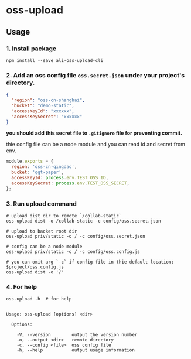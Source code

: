 # oss-upload


## Usage

### 1. Install package

```shell
npm install --save ali-oss-upload-cli
```

### 2. Add an oss config file `oss.secret.json` under your project's directory.

```json
{
  "region": "oss-cn-shanghai",
  "bucket": "demo-static",
  "accessKeyId": "xxxxxx",
  "accessKeySecret": "xxxxxx"
}
```

**you should add this secret file to `.gitignore` file for preventing commit.**

thie config file can be a node module and you can read id and secret from env.

```js
module.exports = {
  region: 'oss-cn-qingdao',
  bucket: 'qgt-paper',
  accessKeyId: process.env.TEST_OSS_ID,
  accessKeySecret: process.env.TEST_OSS_SECRET,
};
```


### 3. Run upload command

```shell
# upload dist dir to remote `/collab-static`
oss-upload dist -o /collab-static -c config/oss.secret.json

# upload to backet root dir
oss-upload priv/static -o / -c config/oss.secret.json

# config can be a node module
oss-uplaod priv/static -o / -c config/oss.config.js

# you can omit arg `-c` if config file in thie default location: $project/oss.config.js
oss-upload dist -o '/'
```

### 4. For help

```shell
oss-upload -h  # for help


Usage: oss-upload [options] <dir>

  Options:

    -V, --version        output the version number
    -o, --output <dir>   remote directory
    -c, --config <file>  oss config file
    -h, --help           output usage information
```
